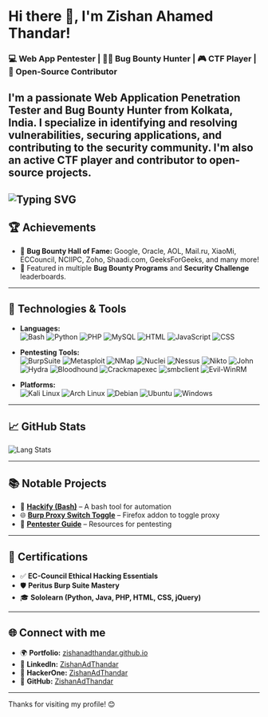 # Hi there 🤖, I'm Zishan Ahamed Thandar!
### 💻 Web App Pentester | 🕵️‍♂️ Bug Bounty Hunter | 🎮 CTF Player | 📜 Open-Source Contributor

I'm a passionate Web Application Penetration Tester and Bug Bounty Hunter from Kolkata, India. I specialize in identifying and resolving vulnerabilities, securing applications, and contributing to the security community. I'm also an active CTF player and contributor to open-source projects.
---
![Typing SVG](https://readme-typing-svg.demolab.com?font=VT323&weight=900&size=22&pause=1000&color=FFFFFF&background=0D1117&random=true&width=452&height=55&lines=Control+is+an+illusion.;I+am+a+vigilante+hacker.;Power+belongs+to+the+people.;The+world+is+a+mess.;Delete+me+from+existence.;You're+not+seeing+what's+there.;It's+happening%2C+it%E2%80%99s+real.;I'm+only+human+after+all.;You%E2%80%99re+part+of+something+bigger.;I+see+the+flaws%2C+society.;I+can%E2%80%99t+be+owned.;You're+not+free%2C+are+you%3F;We+are+all+just+puppets.;The+truth+is+out+there.;Revolution+needs+to+happen+now.;There+is+no+turning+back.;We%E2%80%99re+the+ones+in+control.;It's+all+in+your+head.;I+don't+want+your+help.;They+own+the+entire+system.;I+can%E2%80%99t+trust+anyone+anymore.;What%E2%80%99s+the+point+of+anything%3F;I'm+tired+of+the+lies.%22;Do+you+see+what%E2%80%99s+happening%3F;Are+you+a+one+or+a+zero%3F)
---

## 🏆 Achievements

- 🥇 **Bug Bounty Hall of Fame:** Google, Oracle, AOL, Mail.ru, XiaoMi, ECCouncil, NCIIPC, Zoho, Shaadi.com, GeeksForGeeks, and many more!
- 🌟 Featured in multiple **Bug Bounty Programs** and **Security Challenge** leaderboards.

---

## 🔧 Technologies & Tools

- **Languages:**  
  ![Bash](https://img.shields.io/badge/-Bash-4EAA25?logo=gnubash&logoColor=white) 
  ![Python](https://img.shields.io/badge/-Python-3776AB?logo=python&logoColor=white) 
  ![PHP](https://img.shields.io/badge/-PHP-777BB4?logo=php&logoColor=white) 
  ![MySQL](https://img.shields.io/badge/-MySQL-4479A1?logo=mysql&logoColor=white) 
  ![HTML](https://img.shields.io/badge/-HTML-E34F26?logo=html5&logoColor=white) 
  ![JavaScript](https://img.shields.io/badge/-JavaScript-F7DF1E?logo=javascript&logoColor=black) 
  ![CSS](https://img.shields.io/badge/-CSS-1572B6?logo=css3&logoColor=white)

- **Pentesting Tools:**  
  ![BurpSuite](https://img.shields.io/badge/-BurpSuite-ff4a1c?logo=burp-suite&logoColor=white) 
  ![Metasploit](https://img.shields.io/badge/-Metasploit-3c9bcf?logo=metasploit&logoColor=white) 
  ![NMap](https://img.shields.io/badge/-NMap-005f87?logo=nmap&logoColor=white) 
  ![Nuclei](https://img.shields.io/badge/-Nuclei-1e90ff?logo=nuclei&logoColor=white) 
  ![Nessus](https://img.shields.io/badge/-Nessus-00aaff?logo=tenable&logoColor=white) 
  ![Nikto](https://img.shields.io/badge/-Nikto-e02c2d?logo=nikto&logoColor=white)
  ![John](https://img.shields.io/badge/-John%20The%20Ripper-000000?logo=johntheripper&logoColor=white)
  ![Hydra](https://img.shields.io/badge/-Hydra-ff6347?logo=hydra&logoColor=white)
  ![Bloodhound](https://img.shields.io/badge/-Bloodhound-0055ff?logo=bloodhound&logoColor=white) 
  ![Crackmapexec](https://img.shields.io/badge/-Crackmapexec-800000?logo=crackmapexec&logoColor=white)
  ![smbclient](https://img.shields.io/badge/-smbclient-1d6dc7?logo=samba&logoColor=white) 
  ![Evil-WinRM](https://img.shields.io/badge/-Evil--WinRM-ff4500?logo=windows&logoColor=white)

- **Platforms:**  
  ![Kali Linux](https://img.shields.io/badge/-Kali%20Linux-557C94?logo=kalilinux&logoColor=white) 
  ![Arch Linux](https://img.shields.io/badge/-Arch%20Linux-1793d1?logo=archlinux&logoColor=white) 
  ![Debian](https://img.shields.io/badge/-Debian-A81D33?logo=debian&logoColor=white) 
  ![Ubuntu](https://img.shields.io/badge/-Ubuntu-ff4500?logo=ubuntu&logoColor=white) 
  ![Windows](https://img.shields.io/badge/-Windows-0078D6?logo=windows&logoColor=white)

---

## 📈 GitHub Stats

![Lang Stats](https://github-readme-stats.vercel.app/api/top-langs/?username=ZishanAdThandar&size_weight=0.5&count_weight=0.5&theme=merko)


---

## 📚 Notable Projects

- 🔨 [**Hackify (Bash)**](https://github.com/ZishanAdThandar/hackify) – A bash tool for automation
- 🌐 [**Burp Proxy Switch Toggle**](https://github.com/ZishanAdThandar/burptoggle) – Firefox addon to toggle proxy
- 📘 [**Pentester Guide**](https://github.com/ZishanAdThandar/pentest) – Resources for pentesting

---

## 🎯 Certifications

- ✅ **EC-Council Ethical Hacking Essentials**
- 🛡️ **Peritus Burp Suite Mastery**
- 🎓 **Sololearn (Python, Java, PHP, HTML, CSS, jQuery)**

---

## 🌐 Connect with me

- 🌍 **Portfolio:** [zishanadthandar.github.io](https://zishanadthandar.github.io)
- 💼 **LinkedIn:** [ZishanAdThandar](https://linkedin.com/in/ZishanAdThandar)
- 🐞 **HackerOne:** [ZishanAdThandar](https://hackerone.com/ZishanAdThandar)
- 🐙 **GitHub:** [ZishanAdThandar](https://github.com/ZishanAdThandar)

---

Thanks for visiting my profile! 😊

